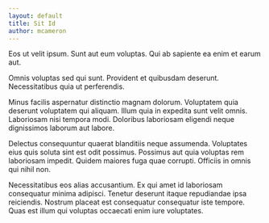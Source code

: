 ```yaml
---
layout: default
title: Sit Id
author: mcameron
---
```


Eos ut velit ipsum. Sunt aut eum voluptas. Qui ab sapiente ea enim et earum aut.

Omnis voluptas sed qui sunt. Provident et quibusdam deserunt. Necessitatibus quia ut perferendis.

Minus facilis aspernatur distinctio magnam dolorum. Voluptatem quia deserunt voluptatem qui aliquam. Illum quia in expedita sunt velit omnis. Laboriosam nisi tempora modi. Doloribus laboriosam eligendi neque dignissimos laborum aut labore.

Delectus consequuntur quaerat blanditiis neque assumenda. Voluptates eius quis soluta sint est odit possimus. Possimus aut quia voluptas rem laboriosam impedit. Quidem maiores fuga quae corrupti. Officiis in omnis qui nihil non.

Necessitatibus eos alias accusantium. Ex qui amet id laboriosam consequatur minima adipisci. Tenetur deserunt itaque repudiandae ipsa reiciendis. Nostrum placeat est consequatur consequatur iste tempore. Quas est illum qui voluptas occaecati enim iure voluptates.
